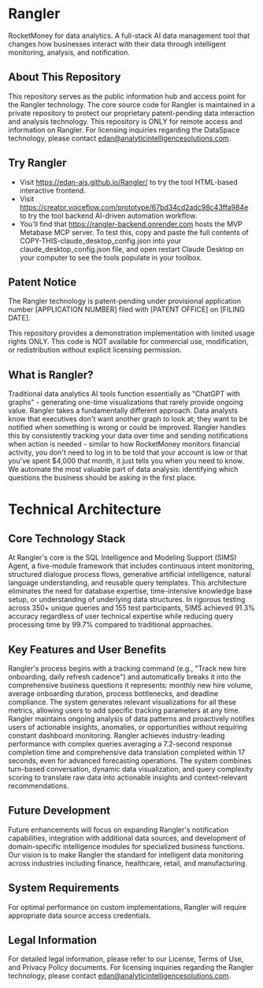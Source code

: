 # Rangler
RocketMoney for data analytics. A full-stack AI data management tool that changes how businesses interact with their data through intelligent monitoring, analysis, and notification.

## About This Repository
This repository serves as the public information hub and access point for the Rangler technology. The core source code for Rangler is maintained in a private repository to protect our proprietary patent-pending data interaction and analysis technology. This repository is ONLY for remote access and information on Rangler. For licensing inquiries regarding the DataSpace technology, please contact edan@analyticintelligencesolutions.com.

## Try Rangler
- Visit https://edan-ais.github.io/Rangler/ to try the tool HTML-based interactive frontend.
- Visit https://creator.voiceflow.com/prototype/67bd34cd2adc98c43ffa984e to try the tool backend AI-driven automation workflow.
- You'll find that https://rangler-backend.onrender.com hosts the MVP Metabase MCP server. To test this, copy and paste the full contents of COPY-THIS-claude_desktop_config.json into your claude_desktop_config.json file, and open restart Claude Desktop on your computer to see the tools populate in your toolbox.

## Patent Notice
The Rangler technology is patent-pending under provisional application number [APPLICATION NUMBER] filed with [PATENT OFFICE] on [FILING DATE].

This repository provides a demonstration implementation with limited usage rights ONLY. This code is NOT available for commercial use, modification, or redistribution without explicit licensing permission.

## What is Rangler?
Traditional data analytics AI tools function essentially as "ChatGPT with graphs" - generating one-time visualizations that rarely provide ongoing value. Rangler takes a fundamentally different approach. Data analysts know that executives don't want another graph to look at; they want to be notified when something is wrong or could be improved. Rangler handles this by consistently tracking your data over time and sending notifications when action is needed - similar to how RocketMoney monitors financial activity, you don't need to log in to be told that your account is low or that you've spent $4,000 that month, it just tells you when you need to know. We automate the most valuable part of data analysis: identifying which questions the business should be asking in the first place.

# Technical Architecture
## Core Technology Stack
At Rangler's core is the SQL Intelligence and Modeling Support (SIMS) Agent, a five-module framework that includes continuous intent monitoring, structured dialogue process flows, generative artificial intelligence, natural language understanding, and reusable query templates. This architecture eliminates the need for database expertise, time-intensive knowledge base setup, or understanding of underlying data structures. In rigorous testing across 350+ unique queries and 155 test participants, SIMS achieved 91.3% accuracy regardless of user technical expertise while reducing query processing time by 99.7% compared to traditional approaches.

## Key Features and User Benefits
Rangler's process begins with a tracking command (e.g., "Track new hire onboarding, daily refresh cadence") and automatically breaks it into the comprehensive business questions it represents: monthly new hire volume, average onboarding duration, process bottlenecks, and deadline compliance. The system generates relevant visualizations for all these metrics, allowing users to add specific tracking parameters at any time. Rangler maintains ongoing analysis of data patterns and proactively notifies users of actionable insights, anomalies, or opportunities without requiring constant dashboard monitoring. Rangler achieves industry-leading performance with complex queries averaging a 7.2-second response completion time and comprehensive data translation completed within 17 seconds, even for advanced forecasting operations. The system combines turn-based conversation, dynamic data visualization, and query complexity scoring to translate raw data into actionable insights and context-relevant recommendations.


## Future Development
Future enhancements will focus on expanding Rangler's notification capabilities, integration with additional data sources, and development of domain-specific intelligence modules for specialized business functions. Our vision is to make Rangler the standard for intelligent data monitoring across industries including finance, healthcare, retail, and manufacturing.

## System Requirements
For optimal performance on custom implementations, Rangler will require appropriate data source access credentials.

## Legal Information
For detailed legal information, please refer to our License, Terms of Use, and Privacy Policy documents. For licensing inquiries regarding the Rangler technology, please contact edan@analyticintelligencesolutions.com.

